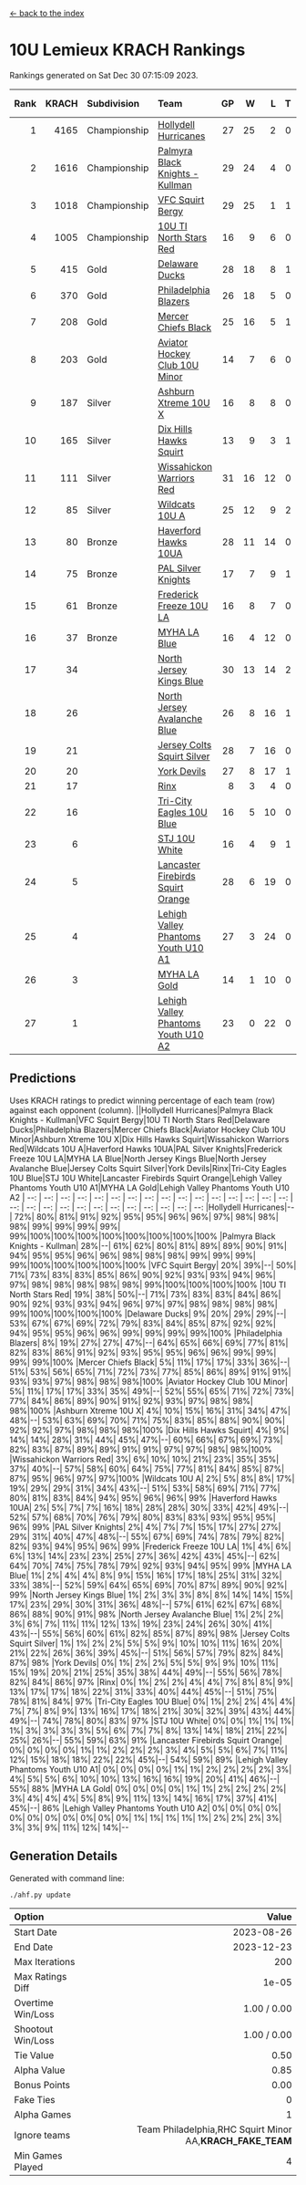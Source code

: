 [<- back to the index](readme.md)
# 10U Lemieux KRACH Rankings
Rankings generated on Sat Dec 30 07:15:09 2023.

Rank|KRACH|Subdivision|Team|GP|W|L|T|OTW|OTL|SoS|Exp Wins|Win Diff
---:|---:|:---|:---|---:|---:|---:|---:|---:|---:|---:|---:|---:
1|4165|Championship|[Hollydell Hurricanes](https://gamesheetstats.com/seasons/3659/teams/140380/schedule)|27|25|2|0|0|0|393|25.8|-0.0
2|1616|Championship|[Palmyra Black Knights - Kullman](https://gamesheetstats.com/seasons/3659/teams/140392/schedule)|29|24|4|0|1|0|484|25.8|-0.0
3|1018|Championship|[VFC Squirt Bergy](https://gamesheetstats.com/seasons/3659/teams/140396/schedule)|29|25|1|1|0|2|274|26.3|-0.0
4|1005|Championship|[10U TI North Stars Red](https://gamesheetstats.com/seasons/3659/teams/140266/schedule)|16|9|6|0|0|1|1494|9.8|-0.0
5|415|Gold|[Delaware Ducks](https://gamesheetstats.com/seasons/3659/teams/140376/schedule)|28|18|8|1|0|1|729|19.3|-0.0
6|370|Gold|[Philadelphia Blazers](https://gamesheetstats.com/seasons/3659/teams/140393/schedule)|26|18|5|0|3|0|166|21.9|0.0
7|208|Gold|[Mercer Chiefs Black](https://gamesheetstats.com/seasons/3659/teams/140386/schedule)|25|16|5|1|2|1|266|19.4|0.0
8|203|Gold|[Aviator Hockey Club 10U Minor](https://gamesheetstats.com/seasons/3659/teams/140375/schedule)|14|7|6|0|1|0|552|8.8|-0.0
9|187|Silver|[Ashburn Xtreme 10U X](https://gamesheetstats.com/seasons/3659/teams/140374/schedule)|16|8|8|0|0|0|829|8.8|-0.0
10|165|Silver|[Dix Hills Hawks Squirt](https://gamesheetstats.com/seasons/3659/teams/140377/schedule)|13|9|3|1|0|0|165|10.4|0.0
11|111|Silver|[Wissahickon Warriors Red](https://gamesheetstats.com/seasons/3659/teams/140398/schedule)|31|16|12|0|2|1|419|18.9|0.0
12|85|Silver|[Wildcats 10U A](https://gamesheetstats.com/seasons/3659/teams/140397/schedule)|25|12|9|2|1|1|335|14.9|0.0
13|80|Bronze|[Haverford Hawks 10UA](https://gamesheetstats.com/seasons/3659/teams/140379/schedule)|28|11|14|0|1|2|665|12.9|0.0
14|75|Bronze|[PAL Silver Knights](https://gamesheetstats.com/seasons/3659/teams/140391/schedule)|17|7|9|1|0|0|155|8.4|0.0
15|61|Bronze|[Frederick Freeze 10U LA](https://gamesheetstats.com/seasons/3659/teams/140378/schedule)|16|8|7|0|0|1|429|8.9|0.0
16|37|Bronze|[MYHA LA Blue](https://gamesheetstats.com/seasons/3659/teams/140387/schedule)|16|4|12|0|0|0|788|4.9|0.0
17|34||[North Jersey Kings Blue](https://gamesheetstats.com/seasons/3659/teams/140390/schedule)|30|13|14|2|0|1|189|14.9|0.0
18|26||[North Jersey Avalanche Blue](https://gamesheetstats.com/seasons/3659/teams/140389/schedule)|26|8|16|1|0|1|445|9.4|0.0
19|21||[Jersey Colts Squirt Silver](https://gamesheetstats.com/seasons/3659/teams/140381/schedule)|28|7|16|0|4|1|263|11.9|0.0
20|20||[York Devils](https://gamesheetstats.com/seasons/3659/teams/140399/schedule)|27|8|17|1|1|0|371|10.4|0.0
21|17||[Rinx](https://gamesheetstats.com/seasons/3659/teams/142499/schedule)|8|3|4|0|0|1|174|3.9|0.0
22|16||[Tri-City Eagles 10U Blue](https://gamesheetstats.com/seasons/3659/teams/140395/schedule)|16|5|10|0|0|1|420|5.9|0.0
23|6||[STJ 10U White](https://gamesheetstats.com/seasons/3659/teams/140394/schedule)|16|4|9|1|1|1|306|6.4|0.0
24|5||[Lancaster Firebirds Squirt Orange](https://gamesheetstats.com/seasons/3659/teams/140382/schedule)|28|6|19|0|1|2|246|7.9|0.0
25|4||[Lehigh Valley Phantoms Youth U10 A1](https://gamesheetstats.com/seasons/3659/teams/140383/schedule)|27|3|24|0|0|0|256|3.9|0.0
26|3||[MYHA LA Gold](https://gamesheetstats.com/seasons/3659/teams/140388/schedule)|14|1|10|0|2|1|155|3.9|0.0
27|1||[Lehigh Valley Phantoms Youth U10 A2](https://gamesheetstats.com/seasons/3659/teams/140384/schedule)|23|0|22|0|0|1|188|0.9|0.0

## Predictions
Uses KRACH ratings to predict winning percentage of each team (row) against each opponent (column).
||Hollydell Hurricanes|Palmyra Black Knights - Kullman|VFC Squirt Bergy|10U TI North Stars Red|Delaware Ducks|Philadelphia Blazers|Mercer Chiefs Black|Aviator Hockey Club 10U Minor|Ashburn Xtreme 10U X|Dix Hills Hawks Squirt|Wissahickon Warriors Red|Wildcats 10U A|Haverford Hawks 10UA|PAL Silver Knights|Frederick Freeze 10U LA|MYHA LA Blue|North Jersey Kings Blue|North Jersey Avalanche Blue|Jersey Colts Squirt Silver|York Devils|Rinx|Tri-City Eagles 10U Blue|STJ 10U White|Lancaster Firebirds Squirt Orange|Lehigh Valley Phantoms Youth U10 A1|MYHA LA Gold|Lehigh Valley Phantoms Youth U10 A2
| --: | --: | --: | --: | --: | --: | --: | --: | --: | --: | --: | --: | --: | --: | --: | --: | --: | --: | --: | --: | --: | --: | --: | --: | --: | --: | --: | --: 
|Hollydell Hurricanes|--| 72%| 80%| 81%| 91%| 92%| 95%| 95%| 96%| 96%| 97%| 98%| 98%| 98%| 99%| 99%| 99%| 99%| 99%|100%|100%|100%|100%|100%|100%|100%|100%
|Palmyra Black Knights - Kullman| 28%|--| 61%| 62%| 80%| 81%| 89%| 89%| 90%| 91%| 94%| 95%| 95%| 96%| 96%| 98%| 98%| 98%| 99%| 99%| 99%| 99%|100%|100%|100%|100%|100%
|VFC Squirt Bergy| 20%| 39%|--| 50%| 71%| 73%| 83%| 83%| 85%| 86%| 90%| 92%| 93%| 93%| 94%| 96%| 97%| 98%| 98%| 98%| 98%| 98%| 99%|100%|100%|100%|100%
|10U TI North Stars Red| 19%| 38%| 50%|--| 71%| 73%| 83%| 83%| 84%| 86%| 90%| 92%| 93%| 93%| 94%| 96%| 97%| 97%| 98%| 98%| 98%| 98%| 99%|100%|100%|100%|100%
|Delaware Ducks|  9%| 20%| 29%| 29%|--| 53%| 67%| 67%| 69%| 72%| 79%| 83%| 84%| 85%| 87%| 92%| 92%| 94%| 95%| 95%| 96%| 96%| 99%| 99%| 99%| 99%|100%
|Philadelphia Blazers|  8%| 19%| 27%| 27%| 47%|--| 64%| 65%| 66%| 69%| 77%| 81%| 82%| 83%| 86%| 91%| 92%| 93%| 95%| 95%| 96%| 96%| 99%| 99%| 99%| 99%|100%
|Mercer Chiefs Black|  5%| 11%| 17%| 17%| 33%| 36%|--| 51%| 53%| 56%| 65%| 71%| 72%| 73%| 77%| 85%| 86%| 89%| 91%| 91%| 93%| 93%| 97%| 98%| 98%| 98%|100%
|Aviator Hockey Club 10U Minor|  5%| 11%| 17%| 17%| 33%| 35%| 49%|--| 52%| 55%| 65%| 71%| 72%| 73%| 77%| 84%| 86%| 89%| 90%| 91%| 92%| 93%| 97%| 98%| 98%| 98%|100%
|Ashburn Xtreme 10U X|  4%| 10%| 15%| 16%| 31%| 34%| 47%| 48%|--| 53%| 63%| 69%| 70%| 71%| 75%| 83%| 85%| 88%| 90%| 90%| 92%| 92%| 97%| 98%| 98%| 98%|100%
|Dix Hills Hawks Squirt|  4%|  9%| 14%| 14%| 28%| 31%| 44%| 45%| 47%|--| 60%| 66%| 67%| 69%| 73%| 82%| 83%| 87%| 89%| 89%| 91%| 91%| 97%| 97%| 98%| 98%|100%
|Wissahickon Warriors Red|  3%|  6%| 10%| 10%| 21%| 23%| 35%| 35%| 37%| 40%|--| 57%| 58%| 60%| 64%| 75%| 77%| 81%| 84%| 85%| 87%| 87%| 95%| 96%| 97%| 97%|100%
|Wildcats 10U A|  2%|  5%|  8%|  8%| 17%| 19%| 29%| 29%| 31%| 34%| 43%|--| 51%| 53%| 58%| 69%| 71%| 77%| 80%| 81%| 83%| 84%| 94%| 95%| 96%| 96%| 99%
|Haverford Hawks 10UA|  2%|  5%|  7%|  7%| 16%| 18%| 28%| 28%| 30%| 33%| 42%| 49%|--| 52%| 57%| 68%| 70%| 76%| 79%| 80%| 83%| 83%| 93%| 95%| 95%| 96%| 99%
|PAL Silver Knights|  2%|  4%|  7%|  7%| 15%| 17%| 27%| 27%| 29%| 31%| 40%| 47%| 48%|--| 55%| 67%| 69%| 74%| 78%| 79%| 82%| 82%| 93%| 94%| 95%| 96%| 99%
|Frederick Freeze 10U LA|  1%|  4%|  6%|  6%| 13%| 14%| 23%| 23%| 25%| 27%| 36%| 42%| 43%| 45%|--| 62%| 64%| 70%| 74%| 75%| 78%| 79%| 92%| 93%| 94%| 95%| 99%
|MYHA LA Blue|  1%|  2%|  4%|  4%|  8%|  9%| 15%| 16%| 17%| 18%| 25%| 31%| 32%| 33%| 38%|--| 52%| 59%| 64%| 65%| 69%| 70%| 87%| 89%| 90%| 92%| 99%
|North Jersey Kings Blue|  1%|  2%|  3%|  3%|  8%|  8%| 14%| 14%| 15%| 17%| 23%| 29%| 30%| 31%| 36%| 48%|--| 57%| 61%| 62%| 67%| 68%| 86%| 88%| 90%| 91%| 98%
|North Jersey Avalanche Blue|  1%|  2%|  2%|  3%|  6%|  7%| 11%| 11%| 12%| 13%| 19%| 23%| 24%| 26%| 30%| 41%| 43%|--| 55%| 56%| 60%| 61%| 82%| 85%| 87%| 89%| 98%
|Jersey Colts Squirt Silver|  1%|  1%|  2%|  2%|  5%|  5%|  9%| 10%| 10%| 11%| 16%| 20%| 21%| 22%| 26%| 36%| 39%| 45%|--| 51%| 56%| 57%| 79%| 82%| 84%| 87%| 98%
|York Devils|  0%|  1%|  2%|  2%|  5%|  5%|  9%|  9%| 10%| 11%| 15%| 19%| 20%| 21%| 25%| 35%| 38%| 44%| 49%|--| 55%| 56%| 78%| 82%| 84%| 86%| 97%
|Rinx|  0%|  1%|  2%|  2%|  4%|  4%|  7%|  8%|  8%|  9%| 13%| 17%| 17%| 18%| 22%| 31%| 33%| 40%| 44%| 45%|--| 51%| 75%| 78%| 81%| 84%| 97%
|Tri-City Eagles 10U Blue|  0%|  1%|  2%|  2%|  4%|  4%|  7%|  7%|  8%|  9%| 13%| 16%| 17%| 18%| 21%| 30%| 32%| 39%| 43%| 44%| 49%|--| 74%| 78%| 80%| 83%| 97%
|STJ 10U White|  0%|  0%|  1%|  1%|  1%|  1%|  3%|  3%|  3%|  3%|  5%|  6%|  7%|  7%|  8%| 13%| 14%| 18%| 21%| 22%| 25%| 26%|--| 55%| 59%| 63%| 91%
|Lancaster Firebirds Squirt Orange|  0%|  0%|  0%|  0%|  1%|  1%|  2%|  2%|  2%|  3%|  4%|  5%|  5%|  6%|  7%| 11%| 12%| 15%| 18%| 18%| 22%| 22%| 45%|--| 54%| 59%| 89%
|Lehigh Valley Phantoms Youth U10 A1|  0%|  0%|  0%|  0%|  1%|  1%|  2%|  2%|  2%|  2%|  3%|  4%|  5%|  5%|  6%| 10%| 10%| 13%| 16%| 16%| 19%| 20%| 41%| 46%|--| 55%| 88%
|MYHA LA Gold|  0%|  0%|  0%|  0%|  1%|  1%|  2%|  2%|  2%|  2%|  3%|  4%|  4%|  4%|  5%|  8%|  9%| 11%| 13%| 14%| 16%| 17%| 37%| 41%| 45%|--| 86%
|Lehigh Valley Phantoms Youth U10 A2|  0%|  0%|  0%|  0%|  0%|  0%|  0%|  0%|  0%|  0%|  0%|  1%|  1%|  1%|  1%|  1%|  2%|  2%|  2%|  3%|  3%|  3%|  9%| 11%| 12%| 14%|--

## Generation Details

Generated with command line:
```
./ahf.py update
```

| Option | Value |
| :----- | ----: |
| Start Date | 2023-08-26 |
| End Date | 2023-12-23 |
| Max Iterations | 200 |
| Max Ratings Diff | 1e-05 |
| Overtime Win/Loss | 1.00 / 0.00 |
| Shootout Win/Loss | 1.00 / 0.00 |
| Tie Value | 0.50 |
| Alpha Value | 0.85 |
| Bonus Points | 0.00 |
| Fake Ties | 0 |
| Alpha Games | 1 |
| Ignore teams | Team Philadelphia,RHC Squirt Minor AA,__KRACH_FAKE_TEAM__ |
| Min Games Played | 4 |

